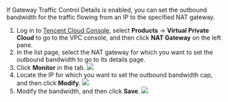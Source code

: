 If Gateway Traffic Control Details is enabled, you can set the outbound bandwidth for the traffic flowing from an IP to the specified NAT gateway.
1. Log in to [Tencent Cloud Console](https://console.cloud.tencent.com/), select **Products** -> **Virtual Private Cloud** to go to the VPC console, and then click **NAT Gateway** on the left pane.
2. In the list page, select the NAT gateway for which you want to set the outbound bandwidth to go to its details page.
3. Click **Monitor** in the tab.
 ![](https://main.qcloudimg.com/raw/c3a7e616d7a8b01a769ea9d5a96ae84a.png)
4. Locate the IP for which you want to set the outbound bandwidth cap, and then click **Modify**.
 ![](https://main.qcloudimg.com/raw/11204463afe7415291b65f7476e9bde8.png)
5. Modify the bandwidth, and then click **Save**.
 ![](https://main.qcloudimg.com/raw/467a87dd6b09df14478c1425ecc8fc15.png)

